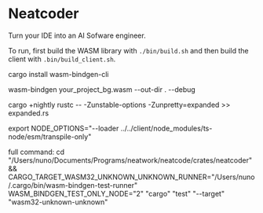# Neatcoder
Turn your IDE into an AI Sofware engineer.

To run, first build the WASM library with `./bin/build.sh` and then build the client with `.bin/build_client.sh`.



cargo install wasm-bindgen-cli

wasm-bindgen your_project_bg.wasm --out-dir . --debug

cargo +nightly rustc -- -Zunstable-options -Zunpretty=expanded >> expanded.rs



export NODE_OPTIONS="--loader ../../client/node_modules/ts-node/esm/transpile-only"

full command: cd "/Users/nuno/Documents/Programs/neatwork/neatcode/crates/neatcoder" && CARGO_TARGET_WASM32_UNKNOWN_UNKNOWN_RUNNER="/Users/nuno/.cargo/bin/wasm-bindgen-test-runner" WASM_BINDGEN_TEST_ONLY_NODE="2" "cargo" "test" "--target" "wasm32-unknown-unknown"
